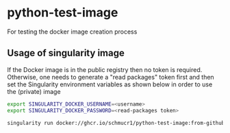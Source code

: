 # python-test-image

For testing the docker image creation process

## Usage of singularity image

If the Docker image is in the public registry then no token is required.
Otherwise, one needs to generate a "read packages" token first and then set
the Singularity environment variables as shown below in order to use the
(private) image

```bash
export SINGULARITY_DOCKER_USERNAME=<username>
export SINGULARITY_DOCKER_PASSWORD=<read-packages token>

singularity run docker://ghcr.io/schmucr1/python-test-image:from-github:main python
```
